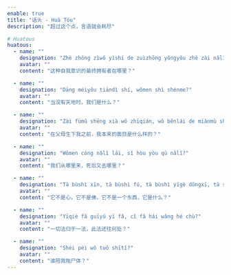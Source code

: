 ```yaml
---
enable: true
title: "话头 - Huà Tóu"
description: "超过这个点，言语就会耗尽"

# Huatous
huatous:
  - name: ""
    designation: "Zhè zhǒng zìwǒ yìshí de zuìzhōng yǒngyǒu zhě zài nǎlǐ?"
    avatar: ""
    content: "这种自我意识的最终拥有者在哪里？"

  - name: ""
    designation: "Dāng méiyǒu tiāndì shí, wǒmen shì shénme?"
    avatar: ""
    content: "当没有天地时，我们是什么？"

  - name: ""
    designation: "Zài fùmǔ shēng xià wǒ zhīqián, wǒ běnlái de miànmù shì shénme yàng de?"
    avatar: ""
    content: "在父母生下我之前，我本来的面目是什么样的？"

  - name: ""
    designation: "Wǒmen cóng nǎlǐ lái, sǐ hòu yòu qù nǎlǐ?"
    avatar: ""
    content: "我们从哪里来，死后又去哪里？"

  - name: ""
    designation: "Tā bùshì xīn, tā bùshì fú, tā bùshì yīgè dōngxī, tā shì shénme?"
    avatar: ""
    content: "它不是心，它不是佛，它不是一个东西，它是什么？"

  - name: ""
    designation: "Yīqiè fǎ guīyú yī fǎ, cǐ fǎ hái wǎng hé chù?"
    avatar: ""
    content: "一切法归于一法，此法还往何处？"

  - name: ""
    designation: "Shéi péi wǒ tuō shītǐ?"
    avatar: ""
    content: "谁陪我拖尸体？"
---
```

